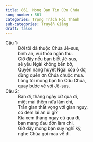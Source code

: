 ```yaml
---
title: 861. Mong Bạn Tin Cứu Chúa
song-number: 861
categories: Trọng Trách Hội Thánh
sub-categories: Truyền Giảng
draft: false
---
```

<dl><dt>Câu 1:</dt><dd data-verse="1">Đời tôi đã thuộc Chúa Jê-sus, <br/>bình an, vui thỏa ngàn thu. <br/>Giờ đây nếu bạn biết Jê-sus, <br/>sẽ yêu Ngài không bến bờ, <br/>Quyền năng huyết Ngài xóa ô dơ, <br/>đừng quên ơn Chúa chuộc mua. <br/>Lòng tôi mong bạn tin Cứu Chúa, <br/>quay bước về với Jê-sus. </dd><dt>Câu 2:</dt><dd data-verse="2">Bạn ơi, tháng ngày cứ qua đi, <br/>miệt mài thêm nữa làm chi, <br/>Trần gian thất vọng với gian nguy, <br/>có đem lại an ủi gì? <br/>Kìa xem tháng ngày cứ qua đi, <br/>bạn mang đau đớn làm chi. <br/>Giờ đây mong bạn suy nghĩ kỹ, <br/>nghe Chúa gọi mau về đi. </dd></dl>